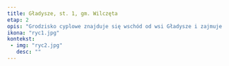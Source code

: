 ```yaml
---
title: Gładysze, st. 1, gm. Wilczęta
etap: 2
opis: "Grodzisko cyplowe znajduje się wschód od wsi Gładysze i zajmuje wyniesienie wznoszące się na około 20 m ponad rozlewiskiem rzeki Pasłęki. Walory obronne stanowiska, poza dwoma liniami wałów i fosą odcinającymi cypel od wysoczyzny, podkreślają dwa głębokie jary ograniczające stanowisko od północy i południa. Dotychczasowe badania opisywały stanowisko, jako pruskie. Najnowsze weryfikacje pozwalają uszczegółowić chronologię o fazę datowaną na schyłek epoki brązu."
ikona: "ryc1.jpg"
kontekst:
 - img: "ryc2.jpg"
   desc: ""
---
```

